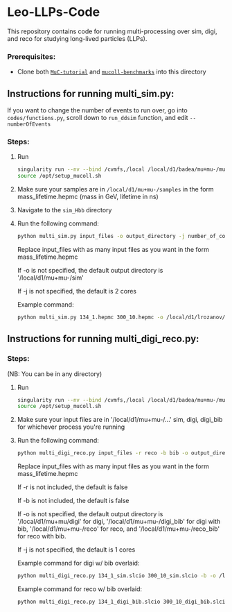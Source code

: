 # Leo-LLPs-Code

This repository contains code for running multi-processing over sim, digi, and reco for studying long-lived particles (LLPs).


### Prerequisites:
- Clone both [`MuC-tutorial`](https://github.com/MuonColliderSoft/MuC-Tutorial) and [`mucoll-benchmarks`](https://github.com/MuonColliderSoft/mucoll-benchmarks/tree/main) into this directory

## Instructions for running multi_sim.py:

If you want to change the number of events to run over, go into `codes/functions.py`, scroll down to `run_ddsim` function, and edit `--numberOfEvents`

### Steps:
1. Run
    ```bash
    singularity run --nv --bind /cvmfs,/local /local/d1/badea/mu+mu-/mucoll-deploy.sif
    source /opt/setup_mucoll.sh
    ```
2. Make sure your samples are in `/local/d1/mu+mu-/samples` in the form mass_lifetime.hepmc (mass in GeV, lifetime in ns)
3. Navigate to the `sim_Hbb` directory
4. Run the following command:

   ```bash
   python multi_sim.py input_files -o output_directory -j number_of_cores
   ```
   Replace input_files with as many input files as you want in the form mass_lifetime.hepmc

   If -o is not specified, the default output directory is '/local/d1/mu+mu-/sim'
   
   If -j is not specified, the default is 2 cores
   
   Example command:
   ```bash
   python multi_sim.py 134_1.hepmc 300_10.hepmc -o /local/d1/lrozanov/mucoll-tutorial-2023/sim_Hbb -j 2
   ```

## Instructions for running multi_digi_reco.py:

### Steps:
(NB: You can be in any directory)
1. Run
    ```bash
    singularity run --nv --bind /cvmfs,/local /local/d1/badea/mu+mu-/mucoll-deploy.sif
    source /opt/setup_mucoll.sh
    ```
2. Make sure your input files are in '/local/d1/mu+mu-/...' sim, digi, digi_bib for whichever process you're running
3. Run the following command:

   ```bash
   python multi_digi_reco.py input_files -r reco -b bib -o output_directory -j number_of_cores
   ```
   Replace input_files with as many input files as you want in the form mass_lifetime.hepmc

   If -r is not included, the default is false

   If -b is not included, the default is false

   If -o is not specified, the default output directory is '/local/d1/mu+mu/digi' for digi, '/local/d1/mu+mu-/digi_bib' for digi with bib, '/local/d1/mu+mu-/reco' for reco, and '/local/d1/mu+mu-/reco_bib' for reco with bib.
   
   If -j is not specified, the default is 1 cores
   
   Example command for digi w/ bib overlaid:
   ```bash
   python multi_digi_reco.py 134_1_sim.slcio 300_10_sim.slcio -b -o /local/d1/lrozanov/mucoll-tutorial-2023/digi_Hbb_bib -j 2
   ```
   Example command for reco w/ bib overlaid:
   ```bash
   python multi_digi_reco.py 134_1_digi_bib.slcio 300_10_digi_bib.slcio -r -b -o /local/d1/lrozanov/mucoll-tutorial-2023/reco_Hbb_bib -j 2
   ```